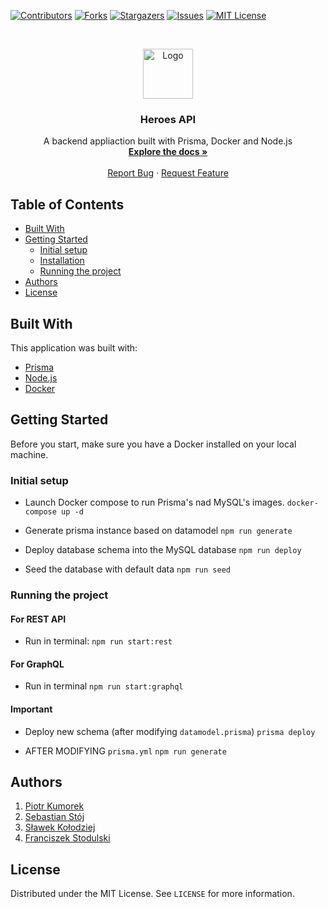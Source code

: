 [![Contributors][contributors-shield]][contributors-url]
[![Forks][forks-shield]][forks-url]
[![Stargazers][stars-shield]][stars-url]
[![Issues][issues-shield]][issues-url]
[![MIT License][license-shield]][license-url]

<!-- PROJECT LOGO -->
<br />
<p align="center">
  <a href="https://github.com/netguru/heroes-api">
    <img src="https://ui-ex.com/images/deadpool-svg-head-2.png" alt="Logo" width="80" height="80">
  </a>

  <h3 align="center">Heroes API</h3>

  <p align="center">
A backend appliaction built with Prisma, Docker and Node.js
    <br />
    <a href="https://github.com/netguru/heroes-api/wiki"><strong>Explore the docs »</strong></a>
    <br />
    <br />
    <a href="https://github.com/netguru/heroes-api/issues">Report Bug</a>
    ·
    <a href="https://github.com/netguru/heroes-api/issues">Request Feature</a>
  </p>
</p>

<!-- TABLE OF CONTENTS -->

## Table of Contents

- [Built With](#built-with)
- [Getting Started](#getting-started)
  - [Initial setup](#initial-setup)
  - [Installation](#installation)
  - [Running the project](#running-the-project)
- [Authors](#authors)
- [License](#license)

## Built With

This application was built with:

- [Prisma](https://www.prisma.io/)
- [Node.js](https://node.js.org/)
- [Docker](https://www.docker.com/)

<!-- GETTING STARTED -->

## Getting Started

Before you start, make sure you have a Docker installed on your local machine.

### Initial setup

- Launch Docker compose to run Prisma's nad MySQL's images.
  `docker-compose up -d`

- Generate prisma instance based on datamodel
  `npm run generate`

- Deploy database schema into the MySQL database
  `npm run deploy`

- Seed the database with default data
  `npm run seed`

### Running the project

#### For REST API

- Run in terminal:
  `npm run start:rest`

#### For GraphQL

- Run in terminal
  `npm run start:graphql`

#### Important

- Deploy new schema (after modifying `datamodel.prisma`)
  `prisma deploy`

- AFTER MODIFYING `prisma.yml`
  `npm run generate`

<!-- Authors -->

## Authors

1. <a href="https://github.com/qmixi" target="_blank">Piotr Kumorek</a>
2. <a href="https://github.com/SebastianStj" target="_blank">Sebastian Stój</a>
3. <a href="https://github.com/slawomirkolodziej" target="_blank">Sławek Kołodziej</a>
4. <a href="https://github.com/Kamieniu" target="_blank">Franciszek Stodulski</a>

<!-- LICENSE -->

## License

Distributed under the MIT License. See `LICENSE` for more information.

<!-- MARKDOWN LINKS & IMAGES -->
<!-- https://www.markdownguide.org/basic-syntax/#reference-style-links -->

[contributors-shield]: https://img.shields.io/github/contributors/othneildrew/Best-README-Template.svg?style=flat-square
[contributors-url]: https://github.com/netguru/heroes-api/graphs/contributors
[forks-shield]: https://img.shields.io/github/forks/netguru/heroes-api
[forks-url]: https://github.com/netguru/heroes-api/network/members
[stars-shield]: https://img.shields.io/github/stars/netguru/heroes-api
[stars-url]: https://github.com/netguru/heroes-api/stargazers
[issues-shield]: https://img.shields.io/github/issues/netguru/heroes-api
[issues-url]: https://github.com/netguru/heroes-api/issues
[license-shield]: https://img.shields.io/github/license/netguru/heroes-api
[license-url]: https://github.com/netguru/heroes-api/blob/master/LICENSE.txt
[product-screenshot]: images/screenshot.png
